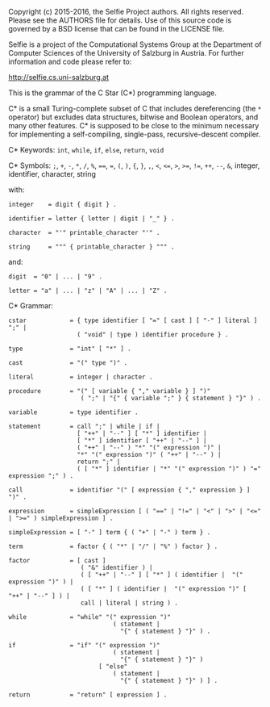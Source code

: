 Copyright (c) 2015-2016, the Selfie Project authors. All rights reserved. Please see the AUTHORS file for details. Use of this source code is governed by a BSD license that can be found in the LICENSE file.

Selfie is a project of the Computational Systems Group at the Department of Computer Sciences of the University of Salzburg in Austria. For further information and code please refer to:

http://selfie.cs.uni-salzburg.at

This is the grammar of the C Star (C\*) programming language.

C\* is a small Turing-complete subset of C that includes dereferencing (the `*` operator) but excludes data structures, bitwise and Boolean operators, and many other features. C\* is supposed to be close to the minimum necessary for implementing a self-compiling, single-pass, recursive-descent compiler.

C\* Keywords: `int`, `while`, `if`, `else`, `return`, `void`

C\* Symbols: `;`, `+`, `-`, `*`, `/`, `%`, `==`, `=`, `(`, `)`, `{`, `}`, `,`, `<`, `<=`, `>`, `>=`, `!=`, `++`,  `--`, `&`, integer, identifier, character, string

with:

```
integer    = digit { digit } .

identifier = letter { letter | digit | "_" } .

character  = "'" printable_character "'" .

string     = """ { printable_character } """ .
```

and:

```
digit  = "0" | ... | "9" .

letter = "a" | ... | "z" | "A" | ... | "Z" .
```

C\* Grammar:

```
cstar            = { type identifier [ "=" [ cast ] [ "-" ] literal ] ";" |
                   ( "void" | type ) identifier procedure } .

type             = "int" [ "*" ] .

cast             = "(" type ")" .

literal          = integer | character .

procedure        = "(" [ variable { "," variable } ] ")"
                    ( ";" | "{" { variable ";" } { statement } "}" ) .

variable         = type identifier .

statement        = call ";" | while | if |
                   [ "++" | "--" ] [ "*" ] identifier |
                   [ "*" ] identifier [ "++" | "--" ] |
                   ( "++" | "--" ) "*" "(" expression ")" |
                   "*" "(" expression ")" ( "++" | "--" ) |
                   return ";" |
                   ( [ "*" ] identifier | "*" "(" expression ")" ) "=" expression ";" ) .

call             = identifier "(" [ expression { "," expression } ] ")" .

expression       = simpleExpression [ ( "==" | "!=" | "<" | ">" | "<=" | ">=" ) simpleExpression ] .

simpleExpression = [ "-" ] term { ( "+" | "-" ) term } .

term             = factor { ( "*" | "/" | "%" ) factor } .

factor           = [ cast ]
                    ( "&" identifier ) |
                    ( [ "++" | "--" ] [ "*" ] ( identifier |  "(" expression ")" ) |
                    ( [ "*" ] ( identifier |  "(" expression ")" [ "++" | "--" ] ) |
                    call | literal | string ) .

while            = "while" "(" expression ")"
                             ( statement |
                               "{" { statement } "}" ) .

if               = "if" "(" expression ")"
                             ( statement |
                               "{" { statement } "}" )
                         [ "else"
                             ( statement |
                               "{" { statement } "}" ) ] .

return           = "return" [ expression ] .
```
